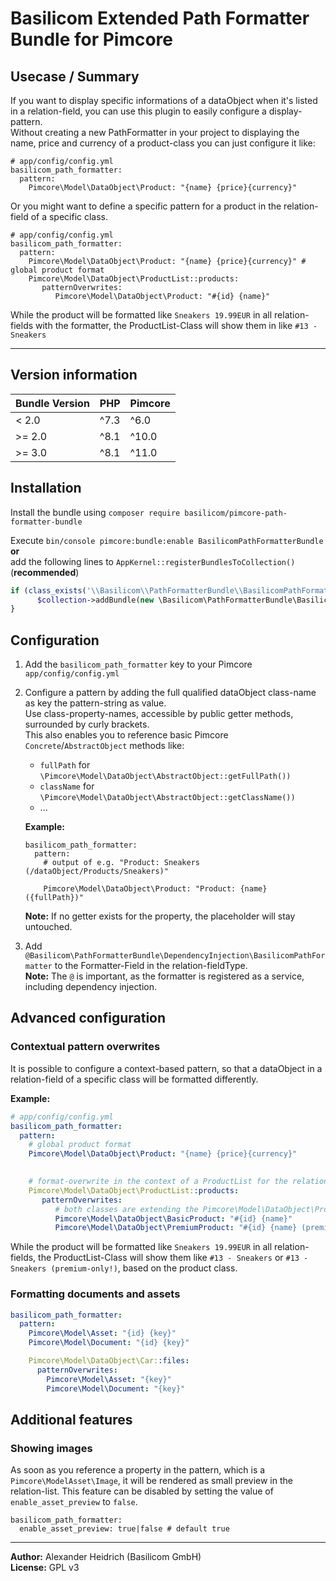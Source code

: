 # Basilicom Extended Path Formatter Bundle for Pimcore

## Usecase / Summary
If you want to display specific informations of a dataObject when it's listed in a relation-field, you can use this plugin to easily configure a display-pattern.  
Without creating a new PathFormatter in your project to displaying the name, price and currency of a product-class you can just configure it like:
```
# app/config/config.yml
basilicom_path_formatter:
  pattern: 
    Pimcore\Model\DataObject\Product: "{name} {price}{currency}"   
```
Or you might want to define a specific pattern for a product in the relation-field of a specific class.
```
# app/config/config.yml
basilicom_path_formatter:
  pattern: 
    Pimcore\Model\DataObject\Product: "{name} {price}{currency}" # global product format
    Pimcore\Model\DataObject\ProductList::products: 
       patternOverwrites:
          Pimcore\Model\DataObject\Product: "#{id} {name}"
```
While the product will be formatted like ``Sneakers 19.99EUR`` in all relation-fields with the formatter, the ProductList-Class will show them in like ``#13 - Sneakers`` 


----------

## Version information

| Bundle Version | PHP  | Pimcore |
|----------------|------|---------|
| &lt; 2.0       | ^7.3 | ^6.0    |
| &gt;= 2.0      | ^8.1 | ^10.0   |
| &gt;= 3.0      | ^8.1 | ^11.0   |

## Installation
Install the bundle using ``composer require basilicom/pimcore-path-formatter-bundle``  

Execute ``bin/console pimcore:bundle:enable BasilicomPathFormatterBundle``  
**or**  
add the following lines to `AppKernel::registerBundlesToCollection()` (**recommended**)
```php
if (class_exists('\\Basilicom\\PathFormatterBundle\\BasilicomPathFormatterBundle')) {
      $collection->addBundle(new \Basilicom\PathFormatterBundle\BasilicomPathFormatterBundle);
}
```

## Configuration
1. Add the ``basilicom_path_formatter`` key to your Pimcore ``app/config/config.yml``
2. Configure a pattern by adding the full qualified dataObject class-name as key the pattern-string as value.  
   Use class-property-names, accessible by public getter methods, surrounded by curly brackets.  
   This also enables you to reference basic Pimcore ``Concrete``/``AbstractObject`` methods like: 
    - ``fullPath`` for ``\Pimcore\Model\DataObject\AbstractObject::getFullPath())`` 
    - ``className`` for ``\Pimcore\Model\DataObject\AbstractObject::getClassName())``
    - ...  
    
    **Example:**
    ```
    basilicom_path_formatter:
      pattern: 
        # output of e.g. "Product: Sneakers (/dataObject/Products/Sneakers)"
        
        Pimcore\Model\DataObject\Product: "Product: {name} ({fullPath})" 
    ```
    **Note:** If no getter exists for the property, the placeholder will stay untouched.

3. Add ``@Basilicom\PathFormatterBundle\DependencyInjection\BasilicomPathFormatter`` to the Formatter-Field in the relation-fieldType.  
   **Note:** The ``@`` is important, as the formatter is registered as a service, including dependency injection.
    

## Advanced configuration
### Contextual pattern overwrites 
It is possible to configure a context-based pattern, so that a dataObject in a relation-field of a specific class will be formatted differently.  

**Example:**
```yaml
# app/config/config.yml
basilicom_path_formatter:
  pattern: 
    # global product format
    Pimcore\Model\DataObject\Product: "{name} {price}{currency}"

    
    # format-overwrite in the context of a ProductList for the relation-field "products"
    Pimcore\Model\DataObject\ProductList::products: 
       patternOverwrites:
          # both classes are extending the Pimcore\Model\DataObject\Product so we still can overwrite the "Product" pattern.
          Pimcore\Model\DataObject\BasicProduct: "#{id} {name}"
          Pimcore\Model\DataObject\PremiumProduct: "#{id} {name} (premium-only!)"
```

While the product will be formatted like ``Sneakers 19.99EUR`` in all relation-fields, the ProductList-Class will show them like ``#13 - Sneakers`` or ``#13 - Sneakers (premium-only!)``, based on the product class.

### Formatting documents and assets
```yaml
basilicom_path_formatter:
  pattern:
    Pimcore\Model\Asset: "{id} {key}"
    Pimcore\Model\Document: "{id} {key}"

    Pimcore\Model\DataObject\Car::files:
      patternOverwrites:
        Pimcore\Model\Asset: "{key}"
        Pimcore\Model\Document: "{key}"
```

## Additional features

### Showing images
As soon as you reference a property in the pattern, which is a ``Pimcore\ModelAsset\Image``, it will be rendered as small preview in the relation-list.
This feature can be disabled by setting the value of ``enable_asset_preview`` to ``false``.

```
basilicom_path_formatter:
  enable_asset_preview: true|false # default true
```

-------

**Author:** Alexander Heidrich (Basilicom GmbH)  
**License:** GPL v3
